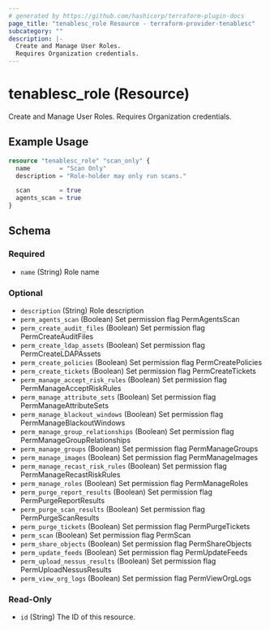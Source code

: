 ```yaml
---
# generated by https://github.com/hashicorp/terraform-plugin-docs
page_title: "tenablesc_role Resource - terraform-provider-tenablesc"
subcategory: ""
description: |-
  Create and Manage User Roles.
  Requires Organization credentials.
---
```


# tenablesc_role (Resource)

Create and Manage User Roles.
Requires Organization credentials.

## Example Usage

```terraform
resource "tenablesc_role" "scan_only" {
  name        = "Scan Only"
  description = "Role-holder may only run scans."

  scan        = true
  agents_scan = true
}
```

<!-- schema generated by tfplugindocs -->
## Schema

### Required

- `name` (String) Role name

### Optional

- `description` (String) Role description
- `perm_agents_scan` (Boolean) Set permission flag PermAgentsScan
- `perm_create_audit_files` (Boolean) Set permission flag PermCreateAuditFiles
- `perm_create_ldap_assets` (Boolean) Set permission flag PermCreateLDAPAssets
- `perm_create_policies` (Boolean) Set permission flag PermCreatePolicies
- `perm_create_tickets` (Boolean) Set permission flag PermCreateTickets
- `perm_manage_accept_risk_rules` (Boolean) Set permission flag PermManageAcceptRiskRules
- `perm_manage_attribute_sets` (Boolean) Set permission flag PermManageAttributeSets
- `perm_manage_blackout_windows` (Boolean) Set permission flag PermManageBlackoutWindows
- `perm_manage_group_relationships` (Boolean) Set permission flag PermManageGroupRelationships
- `perm_manage_groups` (Boolean) Set permission flag PermManageGroups
- `perm_manage_images` (Boolean) Set permission flag PermManageImages
- `perm_manage_recast_risk_rules` (Boolean) Set permission flag PermManageRecastRiskRules
- `perm_manage_roles` (Boolean) Set permission flag PermManageRoles
- `perm_purge_report_results` (Boolean) Set permission flag PermPurgeReportResults
- `perm_purge_scan_results` (Boolean) Set permission flag PermPurgeScanResults
- `perm_purge_tickets` (Boolean) Set permission flag PermPurgeTickets
- `perm_scan` (Boolean) Set permission flag PermScan
- `perm_share_objects` (Boolean) Set permission flag PermShareObjects
- `perm_update_feeds` (Boolean) Set permission flag PermUpdateFeeds
- `perm_upload_nessus_results` (Boolean) Set permission flag PermUploadNessusResults
- `perm_view_org_logs` (Boolean) Set permission flag PermViewOrgLogs

### Read-Only

- `id` (String) The ID of this resource.


